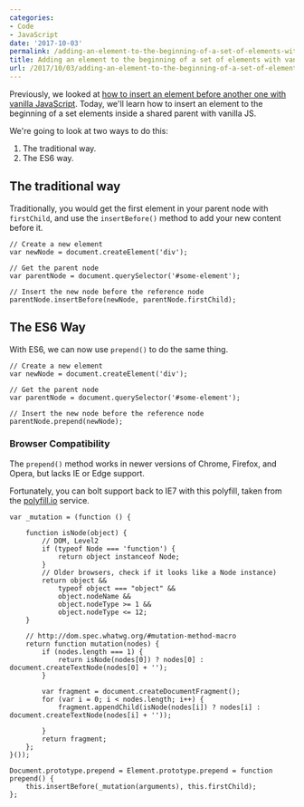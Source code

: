 ```yaml
---
categories:
- Code
- JavaScript
date: '2017-10-03'
permalink: /adding-an-element-to-the-beginning-of-a-set-of-elements-with-vanilla-javascript/
title: Adding an element to the beginning of a set of elements with vanilla JavaScript
url: /2017/10/03/adding-an-element-to-the-beginning-of-a-set-of-elements-with-vanilla-javascript
---
```


Previously, we looked at [how to insert an element before another one with vanilla JavaScript](https://gomakethings.com/how-to-insert-an-element-before-another-one-in-the-dom-with-vanilla-javascript/). Today, we'll learn how to insert an element to the beginning of a set elements inside a shared parent with vanilla JS.

We're going to look at two ways to do this:

1. The traditional way.
2. The ES6 way.

## The traditional way

Traditionally, you would get the first element in your parent node with `firstChild`, and use the `insertBefore()` method to add your new content before it.

```lang-js
// Create a new element
var newNode = document.createElement('div');

// Get the parent node
var parentNode = document.querySelector('#some-element');

// Insert the new node before the reference node
parentNode.insertBefore(newNode, parentNode.firstChild);
```

## The ES6 Way

With ES6, we can now use `prepend()` to do the same thing.

```lang-js
// Create a new element
var newNode = document.createElement('div');

// Get the parent node
var parentNode = document.querySelector('#some-element');

// Insert the new node before the reference node
parentNode.prepend(newNode);
```

### Browser Compatibility

The `prepend()` method works in newer versions of Chrome, Firefox, and Opera, but lacks IE or Edge support.

Fortunately, you can bolt support back to IE7 with this polyfill, taken from the [polyfill.io](http://polyfill.io) service.

```lang-js
var _mutation = (function () {

	function isNode(object) {
		// DOM, Level2
		if (typeof Node === 'function') {
			return object instanceof Node;
		}
		// Older browsers, check if it looks like a Node instance)
		return object &&
			typeof object === "object" &&
			object.nodeName &&
			object.nodeType >= 1 &&
			object.nodeType <= 12;
	}

	// http://dom.spec.whatwg.org/#mutation-method-macro
	return function mutation(nodes) {
		if (nodes.length === 1) {
			return isNode(nodes[0]) ? nodes[0] : document.createTextNode(nodes[0] + '');
		}

		var fragment = document.createDocumentFragment();
		for (var i = 0; i < nodes.length; i++) {
			fragment.appendChild(isNode(nodes[i]) ? nodes[i] : document.createTextNode(nodes[i] + ''));

		}
		return fragment;
	};
}());

Document.prototype.prepend = Element.prototype.prepend = function prepend() {
	this.insertBefore(_mutation(arguments), this.firstChild);
};
```